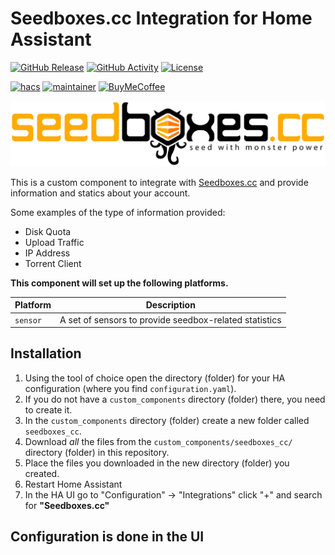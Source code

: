 # Seedboxes.cc Integration for Home Assistant

[![GitHub Release][releases-shield]][releases]
[![GitHub Activity][commits-shield]][commits]
[![License][license-shield]](LICENSE)

[![hacs][hacsbadge]][hacs]
[![maintainer][maintenance-shield]][maintainer]
[![BuyMeCoffee][buymecoffeebadge]][buymecoffee]

![logo][logoimg]

This is a custom component to integrate with [Seedboxes.cc](https://seedboxes.cc/) and provide information and statics about your account.

Some examples of the type of information provided:

* Disk Quota
* Upload Traffic
* IP Address
* Torrent Client

**This component will set up the following platforms.**

Platform | Description
-- | --
`sensor` | A set of sensors to provide seedbox-related statistics

## Installation

1. Using the tool of choice open the directory (folder) for your HA configuration (where you find `configuration.yaml`).
2. If you do not have a `custom_components` directory (folder) there, you need to create it.
3. In the `custom_components` directory (folder) create a new folder called `seedboxes_cc`.
4. Download _all_ the files from the `custom_components/seedboxes_cc/` directory (folder) in this repository.
5. Place the files you downloaded in the new directory (folder) you created.
6. Restart Home Assistant
7. In the HA UI go to "Configuration" -> "Integrations" click "+" and search for **"Seedboxes.cc"**

## Configuration is done in the UI

<!---->

[logoimg]: seedbox_logo.png
[buymecoffee]: https://www.buymeacoffee.com/swartjean
[buymecoffeebadge]: https://img.shields.io/badge/buy%20me%20a%20coffee-donate-yellow.svg?style=for-the-badge
[commits-shield]: https://img.shields.io/github/commit-activity/y/swartjean/ha-seedboxes-cc.svg?style=for-the-badge
[commits]: https://github.com/swartjean/ha-seedboxes-cc/commits/main
[hacs]: https://github.com/custom-components/hacs
[hacsbadge]: https://img.shields.io/badge/HACS-Custom-orange.svg?style=for-the-badge
[license-shield]: https://img.shields.io/github/license/swartjean/ha-seedboxes-cc.svg?style=for-the-badge
[maintenance-shield]: https://img.shields.io/badge/maintainer-Jean%20Swart%20%40swartjean-blue.svg?style=for-the-badge
[maintainer]: https://github.com/swartjean
[releases-shield]: https://img.shields.io/github/v/release/swartjean/ha-seedboxes-cc?style=for-the-badge
[releases]: https://github.com/swartjean/ha-seedboxes-cc/releases
